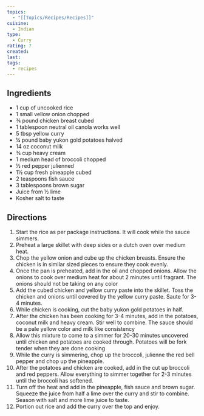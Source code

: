 ```yaml
---
topics:
  - "[[Topics/Recipes/Recipes]]"
cuisine:
  - Indian
type:
  - Curry
rating: 7
created: 
last: 
tags:
  - recipes
---
```

## Ingredients

- 1 cup of uncooked rice
- 1 small vellow onion chopped
-  ¾ pound chicken breast cubed
-  1 tablespoon neutral oil canola works well
-  5 tbsp yellow curry 
-  ¼ pound baby yukon gold potatoes halved
-  14 oz coconut milk
-  ¾ cup heavy cream
-  1 medium head of broccoli chopped
-  ½ red pepper julienned
-  1½ cup fresh pineapple cubed
-  2 teaspoons fish sauce
-  3 tablespoons brown sugar
-  Juice from ½ lime
-  Kosher salt to taste

## Directions

1. Start the rice as per package instructions. It will cook while the sauce simmers.
2. Preheat a large skillet with deep sides or a dutch oven over medium heat.
3. Chop the yellow onion and cube up the chicken breasts. Ensure the chicken is in similar sized pieces to ensure they cook evenly.
4. Once the pan is preheated, add in the oil and chopped onions. Allow the onions to cook over medium heat for about 2 minutes until fragrant. The onions should not be taking on any color
5. Add the cubed chicken and yellow curry paste into the skillet. Toss the chicken and onions until covered by the yellow curry paste. Saute for 3-4 minutes.
6. While chicken is cooking, cut the baby yukon gold potatoes in half.
7. After the chicken has been cooking for 3-4 minutes, add in the potatoes, coconut milk and heavy cream. Stir well to combine. The sauce should be a pale yellow color and milk like consistency 
8. Allow this mixture to come to a simmer for 20-30 minutes uncovered until chicken and potatoes are cooked through. Potatoes will be fork tender when they are done cooking
9. While the curry is simmering, chop up the broccoli, julienne the red bell pepper and chop up the pineapple.
10. After the potatoes and chicken are cooked, add in the cut up broccoli and red peppers. Allow everything to simmer together for 2-3 minutes until the broccoli has softened.
11. Turn off the heat and add in the pineapple, fish sauce and brown sugar. Squeeze the juice from half a lime over the curry and stir to combine. Season with salt and more lime juice to taste.
12. Portion out rice and add the curry over the top and enjoy.

